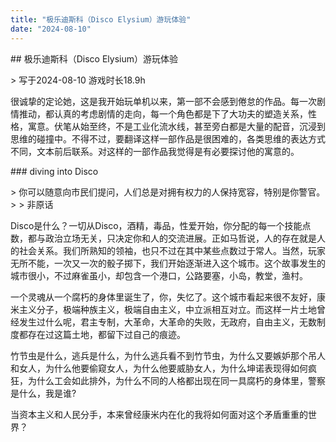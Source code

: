 ```yaml
---
title: "极乐迪斯科（Disco Elysium）游玩体验"
date: "2024-08-10"
---
```


\## 极乐迪斯科（Disco Elysium）游玩体验

\> 写于2024-08-10 游戏时长18.9h

很诚挚的定论她，这是我开始玩单机以来，第一部不会感到倦怠的作品。每一次剧情推动，都认真的考虑剧情的走向，每一个角色都是下了大功夫的塑造关系，性格，寓意。伏笔从始至终，不是工业化流水线，甚至旁白都是大量的配音，沉浸到思维的碰撞中。不得不过，要翻译这样一部作品是很困难的，各类思维的表达方式不同，文本前后联系。对这样的一部作品我觉得是有必要探讨他的寓意的。

\### diving into Disco

\> 你可以随意向市民们提问，人们总是对拥有权力的人保持宽容，特别是你警官。 > > 非原话

Disco是什么？一切从Disco，酒精，毒品，性爱开始，你分配的每一个技能点数，都与政治立场无关，只决定你和人的交流进展。正如马哲说，人的存在就是人的社会关系。我们所熟知的领袖，也只不过在其中某些点数过于常人。当然，玩家无所不能，一次又一次的骰子掷下，我们开始逐渐进入这个城市。这个故事发生的城市很小，不过麻雀虽小，却包含一个港口，公路要塞，小岛，教堂，渔村。

一个灵魂从一个腐朽的身体里诞生了，你，失忆了。这个城市看起来很不友好，康米主义分子，极端种族主义，极端自由主义，中立派相互对立。而这样一片土地曾经发生过什么呢，君主专制，大革命，大革命的失败，无政府，自由主义，无数制度都存在过这篇土地，都留下过自己的痕迹。

竹节虫是什么，逃兵是什么，为什么逃兵看不到竹节虫，为什么又要嫉妒那个吊人和女人，为什么他要偷窥女人，为什么他要威胁女人，为什么坤诺表现得如何疯狂，为什么工会如此排外，为什么不同的人格都出现在同一具腐朽的身体里，警察是什么，我是谁?

当资本主义和人民分手，本来曾经康米内在化的我将如何面对这个矛盾重重的世界？
